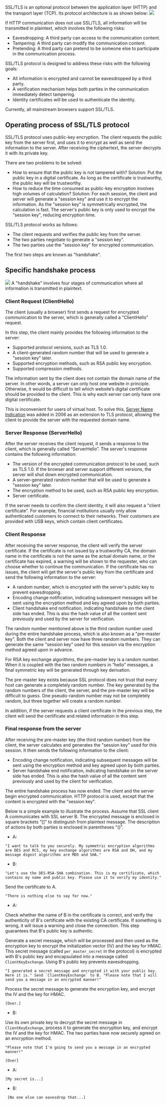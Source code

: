 SSL/TLS is an optional protocol between the application layer (HTTP) and the transport layer (TCP). Its protocol architecture is as shown below:
![](https://main.qcloudimg.com/raw/2a1003f113f24fec62490468d3b454a1.png)

If HTTP communication does not use SSL/TLS, all information will be transmitted in plaintext, which involves the following risks:
- Eavesdropping: A third party can access to the communication content.
- Tampering: A third party can modify the communication content.
- Pretending: A third party can pretend to be someone else to participate in the communication process.

SSL/TLS protocol is designed to address these risks with the following goals:
- All information is encrypted and cannot be eavesdropped by a third party.
- A verification mechanism helps both parties in the communication immediately detect tampering.
- Identity certificates will be used to authenticate the identity.

Currently, all mainstream browsers support SSL/TLS.

## Operating process of SSL/TLS protocol
SSL/TLS protocol uses public-key encryption. The client requests the public key from the server first, and uses it to encrypt as well as send the information to the server. After receiving the ciphertext, the server decrypts it with its private key.

There are two problems to be solved:
- How to ensure that the public key is not tampered with?
Solution: Put the public key in a digital certificate. As long as the certificate is trustworthy, the public key will be trustworthy.
- How to reduce the time consumed as public-key encryption involves high volumes of calculation?
Solution: For each session, the client and server will generate a "session key" and use it to encrypt the information. As the "session key" is symmetrically encrypted, the calculation is fast. The server's public key is only used to encrypt the "session key", reducing encryption time.

SSL/TLS protocol works as follows:
- The client requests and verifies the public key from the server.
- The two parties negotiate to generate a "session key".
- The two parties use the "session key" for encrypted communication.

The first two steps are known as "handshake".

## Specific handshake process
![](https://main.qcloudimg.com/raw/d182cd23cffbd73422eb28905f15bed9.jpg)
A "handshake" involves four stages of communication where all information is transmitted in plaintext.

### Client Request (ClientHello)
The client (usually a browser) first sends a request for encrypted communication to the server, which is generally called a “ClientHello” request.

In this step, the client mainly provides the following information to the server:
- Supported protocol versions, such as TLS 1.0.
- A client-generated random number that will be used to generate a "session key" later.
- Supported encryption methods, such as RSA public key encryption.
- Supported compression methods.

The information sent by the client does not contain the domain name of the server. In other words, a server can only host one website in principle. Otherwise, it would be difficult to tell which website’s digital certificate should be provided to the client. This is why each server can only have one digital certificate.

This is inconvenient for users of virtual host. To solve this, [Server Name Indication](http://tools.ietf.org/html/rfc4366) was added in 2006 as an extension to TLS protocol, allowing the client to provide the server with the requested domain name.

### Server Response (ServerHello)
After the server receives the client request, it sends a response to the client, which is generally called “ServerHello”. The server's response contains the following information:
- The version of the encrypted communication protocol to be used, such as TLS 1.0. If the browser and server support different versions, the server will shut down encrypted communication.
- A server-generated random number that will be used to generate a "session key" later.
- The encryption method to be used, such as RSA public key encryption.
- Server certificate.

If the server needs to confirm the client identity, it will also request a "client certificate". For example, financial institutions usually only allow authenticated customers to connect to their networks. Their customers are provided with USB keys, which contain client certificates.

### Client Response
After receiving the server response, the client will verify the server certificate. If the certificate is not issued by a trustworthy CA, the domain name in the certificate is not the same as the actual domain name, or the certificate has expired, a warning will be shown to the requester, who can choose whether to continue the communication.
If the certificate has no issues, the client will get the server's public key from the certificate and send the following information to the server:
- A random number, which is encrypted with the server's public key to prevent eavesdropping.
- Encoding change notification, indicating subsequent messages will be sent using the encryption method and key agreed upon by both parties.
- Client handshake end notification, indicating handshake on the client side has ended. This is also the hash value of all the content sent previously and used by the server for verification.

The random number mentioned above is the third random number used during the entire handshake process, which is also known as a "pre-master key". Both the client and server now have three random numbers. They can generate the same "session key" used for this session via the encryption method agreed upon in advance.

For RSA key exchange algorithms, the pre-master key is a random number. When it is coupled with the two random numbers in “hello” messages, a final symmetric key will be generated through key derivation.

The pre-master key exists because SSL protocol does not trust that every host can generate a completely random number. The key generated by the random numbers of the client, the server, and the pre-master key will be difficult to guess. One pseudo-random number may not be completely random, but three together will create a random number.

In addition, if the server requests a client certificate in the previous step, the client will send the certificate and related information in this step.

### Final response from the server
After receiving the pre-master key (the third random number) from the client, the server calculates and generates the "session key" used for this session. It then sends the following information to the client:
- Encoding change notification, indicating subsequent messages will be sent using the encryption method and key agreed upon by both parties.
- Server handshake end notification, indicating handshake on the server side has ended. This is also the hash value of all the content sent previously and used by the client for verification.

The entire handshake process has now ended. The client and the server begin encrypted communication. HTTP protocol is used, except that the content is encrypted with the "session key".

Below is a simple example to illustrate the process. Assume that SSL client A communicates with SSL server B. The encrypted message is enclosed in square brackets "[]" to distinguish from plaintext message. The description of actions by both parties is enclosed in parentheses "()".

- A:

```
"I want to talk to you securely. My symmetric encryption algorithms are DES and RC5, my key exchange algorithms are RSA and DH, and my message digest algorithms are MD5 and SHA."
```

- B:

```
"Let's use the DES-RSA-SHA combination. This is my certificate, which contains my name and public key. Please use it to verify my identity."
```
Send the certificate to A.
```
"There is nothing else to say for now."
```

- A:

Check whether the name of B in the certificate is correct, and verify the authenticity of B's certificate with the existing CA certificate. If something is wrong, it will issue a warning and close the connection. This step guarantees that B's public key is authentic.

Generate a secret message, which will be processed and then used as the encryption key to encrypt the initialization vector (IV) and the key for HMAC. This secret message (called `per_master_secret` in the protocol) is encrypted with B's public key and encapsulated into a message called `ClientKeyExchange`. Using B's public key prevents eavesdropping.

```
"I generated a secret message and encrypted it with your public key. Here it is." Send `ClientKeyExchange` to B. "Please note that I will send you a message in an encrypted manner!"
```

Process the secret message to generate the encryption key, and encrypt the IV and the key for HMAC.

```
[Over.]
```

- B:

Use its own private key to decrypt the secret message in `ClientKeyExchange`, process it to generate the encryption key, and encrypt the IV and the key for HMAC. The two parties have now securely agreed on an encryption method.

```
"Please note that I'm going to send you a message in an encrypted manner!"
```

```
[Over]
```

- A:

```
[My secret is...]
```
- B:

```
 [No one else can eavesdrop that...]
```

